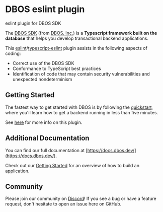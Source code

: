 # DBOS eslint plugin
eslint plugin for DBOS SDK

The [DBOS SDK](https://github.com/dbos-inc/dbos-ts) (from [DBOS, Inc.](https://dbos.dev)) is a **Typescript framework built on the database** that helps you develop transactional backend applications.

This [eslint](https://eslint.org/)/[typescript-eslint](https://typescript-eslint.io/) plugin assists in the following aspects of coding:
- Correct use of the DBOS SDK
- Conformance to TypeScript best practices
- Identification of code that may contain security vulnerabilities and unexpected nondeterminism

## Getting Started

The fastest way to get started with DBOS is by following the [quickstart](https://docs.dbos.dev/getting-started/quickstart), where you'll learn how to get a backend running in less than five minutes.

See [here](https://docs.dbos.dev/api-reference/static-analysis) for more info on this plugin.

## Additional Documentation

You can find our full documentation at [https://docs.dbos.dev/](https://docs.dbos.dev/).

Check out our [Getting Started](https://docs.dbos.dev/category/getting-started) for an overview of how to build an application.

## Community

Please join our community on [Discord](https://discord.gg/fMwQjeW5zg)!  If you see a bug or have a feature request, don't hesitate to open an issue here on GitHub.
